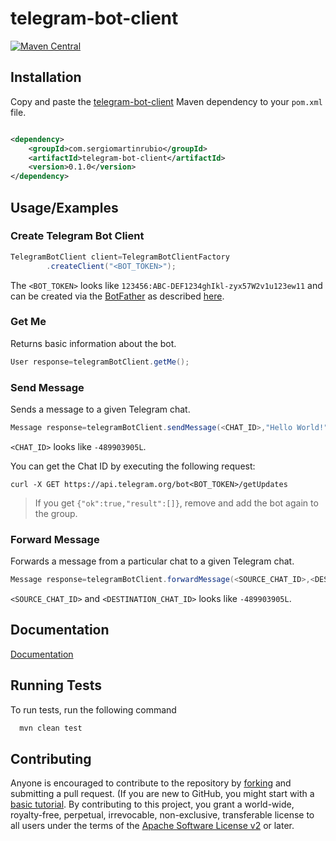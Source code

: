 # telegram-bot-client

[![Maven Central](https://img.shields.io/maven-central/v/com.sergiomartinrubio/telegram-bot-client.svg)](https://search.maven.org/artifact/com.sergiomartinrubio/telegram-bot-client)

## Installation

Copy and paste
the [telegram-bot-client](https://search.maven.org/artifact/com.sergiomartinrubio/telegram-bot-client)
Maven dependency to your `pom.xml` file.

```xml

<dependency>
    <groupId>com.sergiomartinrubio</groupId>
    <artifactId>telegram-bot-client</artifactId>
    <version>0.1.0</version>
</dependency>
```

## Usage/Examples

### Create Telegram Bot Client

```java
TelegramBotClient client=TelegramBotClientFactory
        .createClient("<BOT_TOKEN>");
```

The `<BOT_TOKEN>` looks like `123456:ABC-DEF1234ghIkl-zyx57W2v1u123ew11`
and can be created via the [BotFather](https://t.me/botfather) as described [here](https://core.telegram.org/bots#).

### Get Me

Returns basic information about the bot.

```java
User response=telegramBotClient.getMe();
```

### Send Message

Sends a message to a given Telegram chat.

```java
Message response=telegramBotClient.sendMessage(<CHAT_ID>,"Hello World!");
```

`<CHAT_ID>` looks like `-489903905L`.

You can get the Chat ID by executing the following request:

```shell
curl -X GET https://api.telegram.org/bot<BOT_TOKEN>/getUpdates
```

> If you get `{"ok":true,"result":[]}`, remove and add the bot again to the group.

### Forward Message

Forwards a message from a particular chat to a given Telegram chat.

```java
Message response=telegramBotClient.forwardMessage(<SOURCE_CHAT_ID>,<DESTINATION_CHAT_ID>,<MESSAGE_ID>);
```

`<SOURCE_CHAT_ID>` and `<DESTINATION_CHAT_ID>` looks like `-489903905L`.

## Documentation

[Documentation](https://www.javadoc.io/doc/com.sergiomartinrubio/telegram-bot-client/latest/index.html)

## Running Tests

To run tests, run the following command

```bash
  mvn clean test
```

## Contributing

Anyone is encouraged to contribute to the repository
by [forking](https://docs.github.com/en/get-started/quickstart/fork-a-repo) and submitting a pull request. (If you are
new to GitHub, you might start with a [basic tutorial](https://docs.github.com/en/get-started/quickstart/set-up-git). By
contributing to this project, you grant a world-wide, royalty-free, perpetual, irrevocable, non-exclusive, transferable
license to all users under the terms of
the [Apache Software License v2](http://www.apache.org/licenses/LICENSE-2.0.html) or later.
